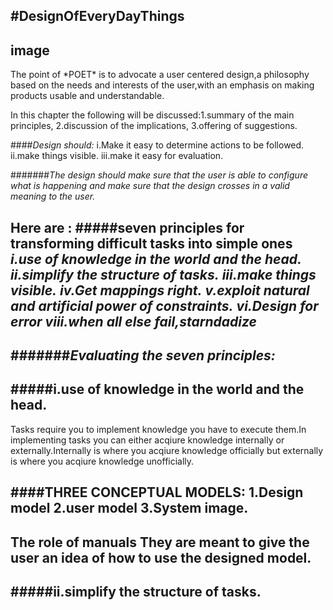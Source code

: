 #DesignOfEveryDayThings
---
image
---
<p>The point of  *POET*  is to advocate a user centered design,a  philosophy based on the needs and interests of the user,with an emphasis on making products usable and understandable.
</p>
In this chapter the following will be discussed:1.summary of the main principles,
                                                   2.discussion of the implications,
                                                   3.offering of suggestions.

####*Design should:*
                    i.Make it easy to determine actions to be followed.
                    ii.make things visible.
                    iii.make it easy for evaluation.
                    
#######*The design should make sure  that the user is able to configure what is happening and make sure that the design crosses in a valid meaning to the user.*

Here are :
#####seven principles for transforming difficult tasks into simple ones
                        *i.use of knowledge in the world and the head.*
                        *ii.simplify the structure of tasks.*
                        *iii.make things visible.*
                        *iv.Get mappings right.*
                        *v.exploit natural and artificial power of constraints.*
                        *vi.Design for error*
                        *viii.when all else fail,starndadize*
---
#######*Evaluating the seven principles:*
---
#####i.use of knowledge in the world and the head.
---
Tasks require you to implement knowledge you have to execute them.In implementing tasks you can either acqiure knowledge internally or externally.Internally is where you acqiure knowledge officially but externally is where you acqiure knowledge unofficially.

####THREE CONCEPTUAL MODELS:
    1.Design model
    2.user model
    3.System image.
---    
**The role of manuals**
They are meant to give the user an idea of how to use the designed model.
---
#####ii.simplify the structure of tasks.
---

